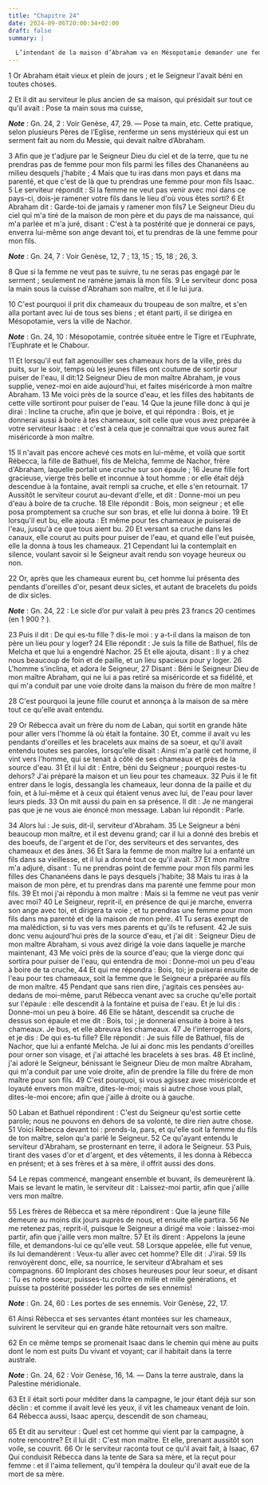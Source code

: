 ```yaml
---
title: "Chapitre 24"
date: 2024-09-06T20:00:34+02:00
draft: false
summary: |
  
  L’intendant de la maison d’Abraham va en Mésopotamie demander une femme pour Isaac ; il obtient Rébecca.
---
```



1 Or Abraham était vieux et plein de jours ; et le Seigneur l'avait béni en toutes choses.


2 Et il dit au serviteur le plus ancien de sa maison, qui présidait sur tout ce qu'il avait : Pose ta main sous ma cuisse,

***Note*** :  Gn. 24, 2 : Voir Genèse, 47, 29. ― Pose ta main, etc. Cette pratique, selon plusieurs Pères de l’Eglise, renferme un sens mystérieux qui est un serment fait au nom du Messie, qui devait naître d’Abraham.

3 Afin que je t'adjure par le Seigneur Dieu du ciel et de la terre, que tu ne prendras pas de femme pour mon fils parmi les filles des Chananéens au milieu desquels j'habite ; 4 Mais que tu iras dans mon pays et dans ma parenté, et que c'est de là que tu prendras une femme pour mon fils Isaac. 5 Le serviteur répondit : Si la femme ne veut pas venir avec moi dans ce pays-ci, dois-je ramener votre fils dans le lieu d'où vous êtes sorti? 6 Et Abraham dit : Garde-toi de jamais y ramener mon fils7 Le Seigneur Dieu du ciel qui m'a tiré de la maison de mon père et du pays de ma naissance, qui m'a parlée et m'a juré, disant : C'est à ta postérité que je donnerai ce pays, enverra lui-même son ange devant toi, et tu prendras de là une femme pour mon fils.

***Note*** :  Gn. 24, 7 : Voir Genèse, 12, 7 ; 13, 15 ; 15, 18 ; 26, 3.

8 Que si la femme ne veut pas te suivre, tu ne seras pas engagé par le serment ; seulement ne ramène jamais là mon fils. 9 Le serviteur donc posa la main sous la cuisse d'Abraham son maître, et il le lui jura.


10 C'est pourquoi il prit dix chameaux du troupeau de son maître, et s'en alla portant avec lui de tous ses biens ; et étant parti, il se dirigea en Mésopotamie, vers la ville de Nachor.

***Note*** :  Gn. 24, 10 : Mésopotamie, contrée située entre le Tigre et l’Euphrate, l’Euphrate et le Chabour.

11 Et lorsqu'il eut fait agenouiller ses chameaux hors de la ville, près du puits, sur le soir, temps où les jeunes filles ont coutume de sortir pour puiser de l'eau, il dit:12 Seigneur Dieu de mon maître Abraham, je vous supplie, venez-moi en aide aujourd'hui, et faites miséricorde à mon maître Abraham. 13 Me voici près de la source d'eau, et les filles des habitants de cette ville sortiront pour puiser de l'eau. 14 Que la jeune fille donc à qui je dirai : Incline ta cruche, afin que je boive, et qui répondra : Bois, et je donnerai aussi à boire à tes chameaux, soit celle que vous avez préparée à votre serviteur Isaac : et c'est à cela que je connaîtrai que vous aurez fait miséricorde à mon maître.


15 Il n'avait pas encore achevé ces mots en lui-même, et voilà que sortit Rébecca, la fille de Bathuel, fils de Melcha, femme de Nachor, frère d'Abraham, laquelle portait une cruche sur son épaule ; 16 Jeune fille fort gracieuse, vierge très belle et inconnue à tout homme : or elle était déjà descendue à la fontaine, avait rempli sa cruche, et elle s'en retournait. 17 Aussitôt le serviteur courut au-devant d'elle, et dit : Donne-moi un peu d'eau à boire de ta cruche. 18 Elle répondit : Bois, mon seigneur ; et elle posa promptement sa cruche sur son bras, et elle lui donna à boire. 19 Et lorsqu'il eut bu, elle ajouta : Et même pour tes chameaux je puiserai de l'eau, jusqu'à ce que tous aient bu. 20 Et versant sa cruche dans les canaux, elle courut au puits pour puiser de l'eau, et quand elle l'eut puisée, elle la donna à tous les chameaux. 21 Cependant lui la contemplait en silence, voulant savoir si le Seigneur avait rendu son voyage heureux ou non.


22 Or, après que les chameaux eurent bu, cet homme lui présenta des pendants d'oreilles d'or, pesant deux sicles, et autant de bracelets du poids de dix sicles.

***Note*** :  Gn. 24, 22 : Le sicle d’or pur valait à peu près 23 francs 20 centimes (en 1 900 ? ).

23 Puis il dit : De qui es-tu fille ? dis-le moi : y a-t-il dans la maison de ton père un lieu pour y loger? 24 Elle répondit : Je suis la fille de Bathuel, fils de Melcha et que lui a engendré Nachor. 25 Et elle ajouta, disant : Il y a chez nous beaucoup de foin et de paille, et un lieu spacieux pour y loger. 26 L'homme s'inclina, et adora le Seigneur, 27 Disant : Béni le Seigneur Dieu de mon maître Abraham, qui ne lui a pas retiré sa miséricorde et sa fidélité, et qui m'a conduit par une voie droite dans la maison du frère de mon maître !


28 C'est pourquoi la jeune fille courut et annonça à la maison de sa mère tout ce qu'elle avait entendu.


29 Or Rébecca avait un frère du nom de Laban, qui sortit en grande hâte pour aller vers l'homme là où était la fontaine. 30 Et, comme il avait vu les pendants d'oreilles et les bracelets aux mains de sa soeur, et qu'il avait entendu toutes ses paroles, lorsqu'elle disait : Ainsi m'a parlé cet homme, il vint vers l'homme, qui se tenait à côté de ses chameaux et près de la source d'eau. 31 Et il lui dit : Entre, béni du Seigneur ; pourquoi restes-tu dehors? J'ai préparé la maison et un lieu pour tes chameaux. 32 Puis il le fit entrer dans le logis, dessangla les chameaux, leur donna de la paille et du foin, et à lui-même et à ceux qui étaient venus avec lui, de l'eau pour laver leurs pieds. 33 On mit aussi du pain en sa présence. Il dit : Je ne mangerai pas que je ne vous aie énoncé mon message. Laban lui répondit : Parle.


34 Alors lui : Je suis, dit-il, serviteur d'Abraham. 35 Le Seigneur a béni beaucoup mon maître, et il est devenu grand; car il lui a donné des brebis et des boeufs, de l'argent et de l'or, des serviteurs et des servantes, des chameaux et des ânes. 36 Et Sara la femme de mon maître lui a enfanté un fils dans sa vieillesse, et il lui a donné tout ce qu'il avait. 37 Et mon maître m'a adjuré, disant : Tu ne prendras point de femme pour mon fils parmi les filles des Chananéens dans le pays desquels j'habite; 38 Mais tu iras à la maison de mon père, et tu prendras dans ma parenté une femme pour mon fils. 39 Et moi j'ai répondu à mon maître : Mais si la femme ne veut pas venir avec moi? 40 Le Seigneur, reprit-il, en présence de qui je marche, enverra son ange avec toi, et dirigera ta voie ; et tu prendras une femme pour mon fils dans ma parenté et de la maison de mon père. 41 Tu seras exempt de ma malédiction, si tu vas vers mes parents et qu'ils te refusent. 42 Je suis donc venu aujourd'hui près de la source d'eau, et j'ai
dit : Seigneur Dieu de mon maître Abraham, si vous avez dirigé la voie dans laquelle je marche maintenant, 43 Me voici près de la source d'eau; que la vierge donc qui sortira pour puiser de l'eau, qui entendra de moi : Donne-moi un peu d'eau à boire de ta cruche, 44 Et qui me répondra : Bois, toi; je puiserai ensuite de l'eau pour tes chameaux, soit la femme que le Seigneur a préparée au fils de mon maître. 45 Pendant que sans rien dire, j'agitais ces pensées au-dedans de moi-même, parut Rébecca venant avec sa cruche qu'elle portait sur l'épaule : elle descendit à la fontaine et puisa de l'eau. Et je lui dis : Donne-moi un peu à boire. 46 Elle se hâtant, descendit sa cruche de dessus son épaule et me dit : Bois, toi ; je donnerai ensuite à boire à tes chameaux. Je bus, et elle abreuva les chameaux. 47 Je l'interrogeai alors, et je dis : De qui es-tu fille? Elle répondit : Je suis fille de Bathuel, fils de Nachor, que lui a enfanté Melcha. Je lui ai donc mis les pendants d'oreilles pour orner son visage, et j'ai
attaché les bracelets à ses bras. 48 Et incliné, j'ai adoré le Seigneur, bénissant le Seigneur Dieu de mon maître Abraham, qui m'a conduit par une voie droite, afin de prendre la fille du frère de mon maître pour son fils. 49 C'est pourquoi, si vous agissez avec miséricorde et loyauté envers mon maître, dites-le-moi; mais si autre chose vous plaît, dites-le-moi encore; afin que j'aille à droite ou à gauche.


50 Laban et Bathuel répondirent : C'est du Seigneur qu'est sortie cette parole; nous ne pouvons en dehors de sa volonté, te dire rien autre chose. 51 Voici Rébecca devant toi : prends-la, pars, et qu'elle soit la femme du fils de ton maître, selon qu'a parlé le Seigneur. 52 Ce qu'ayant entendu le serviteur d'Abraham, se prosternant en terre, il adora le Seigneur. 53 Puis, tirant des vases d'or et d'argent, et des vêtements, il les donna à Rébecca en présent; et à ses frères et à sa mère, il offrit aussi des dons.

54 Le repas commencé, mangeant ensemble et buvant, ils demeurèrent là. Mais se levant le matin, le serviteur dit : Laissez-moi partir, afin que j'aille vers mon maître.


55 Les frères de Rébecca et sa mère répondirent : Que la jeune fille demeure au moins dix jours auprès de nous, et ensuite elle partira. 56 Ne me retenez pas, reprit-il, puisque le Seigneur a dirigé ma voie : laissez-moi partir, afin que j'aille vers mon maître. 57 Et ils dirent : Appelons la jeune fille, et demandons-lui ce qu'elle veut. 58 Lorsque appelée, elle fut venue, ils lui demandèrent : Veux-tu aller avec cet homme? Elle dit : J'irai. 59 Ils renvoyèrent donc, elle, sa nourrice, le serviteur d'Abraham et ses compagnons. 60 Implorant des choses heureuses pour leur soeur, et disant : Tu es notre soeur; puisses-tu croître en mille et mille générations, et puisse ta postérité posséder les portes de ses ennemis!

***Note*** :  Gn. 24, 60 : Les portes de ses ennemis. Voir Genèse, 22, 17.

61 Ainsi Rébecca et ses servantes étant montées sur les chameaux, suivirent le serviteur qui en grande hâte retournait vers son maître.


62 En ce même temps se promenait Isaac dans le chemin qui mène au puits dont le nom est puits Du vivant et voyant; car il habitait dans la terre australe.

***Note*** :  Gn. 24, 62 : Voir Genèse, 16, 14. ― Dans la terre australe, dans la Palestine méridionale.

63 Et il était sorti pour méditer dans la campagne, le jour étant déjà sur son déclin : et comme il avait levé les yeux, il vit les chameaux venant de loin. 64 Rébecca aussi, Isaac aperçu, descendit de son chameau,


65 Et dit au serviteur : Quel est cet homme qui vient par la campagne, à notre rencontre? Et il lui dit : C'est mon maître. Et elle, prenant aussitôt son voile, se couvrit. 66 Or le serviteur raconta tout ce qu'il avait fait, à Isaac, 67 Qui conduisit Rébecca dans la tente de Sara sa mère, et la reçut pour femme : et il l'aima tellement, qu'il tempéra la douleur qu'il avait eue de la mort de sa mère.


